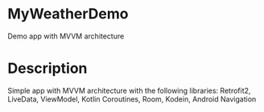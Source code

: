 # MyWeatherDemo
Demo app with MVVM architecture

# Description
Simple app with MVVM architecture with the following libraries: Retrofit2, LiveData, ViewModel, Kotlin Coroutines, Room, Kodein, Android Navigation
